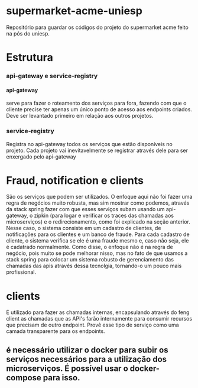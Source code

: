 # supermarket-acme-uniesp
Repositório para guardar os códigos do projeto do supermarket acme feito na pós do uniesp.

# Estrutura
### api-gateway e service-registry

#### api-gateway

serve para fazer o roteamento dos serviços para fora, fazendo com que o cliente precise ter apenas um único ponto de acesso aos endpoints criados. Deve ser levantado 
primeiro em relação aos outros projetos. 

### service-registry 
Registra no api-gateway todos os serviços que estão disponíveis no projeto. Cada projeto vai inevitavelmente se registrar através dele para ser enxergado pelo api-gateway

# Fraud, notification e clients 

São os serviços que podem ser utilizados. O enfoque aqui não foi fazer uma regra de negócios muito robusta, mas sim mostrar como podemos, através da stack spring
fazer com que esses serviços subam usando um api-gateway, o zipkin (para logar e verificar os traces das chamadas aos microserviços) e o redirecionamento, como foi
explicado na seção anterior. Nesse caso, o sistema consiste em um cadastro de clientes, de notificações para os clientes e um banco de fraude. Para cada cadastro de 
cliente, o sistema verifica se ele é uma fraude mesmo e, caso não seja, ele é cadatrado normalmente. Como disse, o enfoque não é na regra de negócio, pois muito
se pode melhorar nisso, mas no fato de que usamos a stack spring para colocar um sistema robusto de gerenciamento das chamadas das apis através dessa tecnolgia, tornando-o um pouco mais profissional. 

# clients 
É utilizado para fazer as chamadas internas, encapsulando através do feng client as chamadas que as API's farão internamente para consumir recursos que precisam 
de outro endpoint. Provê esse tipo de serviço como uma camada transparente para os endpoints. 

## é necessário utilizar o docker para subir os serviços necessários para a utilização dos microserviços. É possível usar o docker-compose para isso. 


